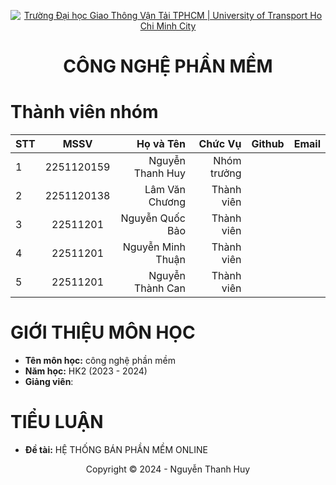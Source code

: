 <!-- Banner -->
<p align="center">
  <a href="https://ut.edu.vn/" title="Trường Đại học Giao Thông Vận Tải TPHCM" style="border: none;">
    <img src="https://i.imgur.com/2HHOsgr.png" alt="Trường Đại học Giao Thông Vận Tải TPHCM |  University of Transport Ho Chi Minh City ">
  </a>
</p>

<h1 align="center"><b> CÔNG NGHỆ PHẦN MỀM</b></h1>

# Thành viên nhóm
| STT    | MSSV          | Họ và Tên              |Chức Vụ    | Github                                                  | Email                   |
| ------ |:-------------:| ----------------------:|----------:|--------------------------------------------------------:|-------------------------:
| 1      |   2251120159  |    Nguyễn Thanh Huy    |Nhóm trưởng|                                                         |                         |
| 2      |    2251120138 |  Lâm Văn Chương        |Thành viên |                                                         |                         |
| 3      |  22511201     |     Nguyễn Quốc Bảo    |Thành viên |                                                         |                         |
| 4      |   22511201    |    Nguyễn Minh Thuận   |Thành viên |                                                         |                         |
| 5      |    22511201   |   Nguyễn Thành Can     |Thành viên |                                                         |                         |

# GIỚI THIỆU MÔN HỌC
* **Tên môn học:**  công nghệ phần mềm
* **Năm học:** HK2 (2023 - 2024)
* **Giảng viên**: 

# TIỂU LUẬN
* **Đề tài:** HỆ THỐNG BÁN PHẦN MỀM ONLINE

<!-- Footer -->
<p align='center'>Copyright © 2024 - Nguyễn Thanh Huy</p>
